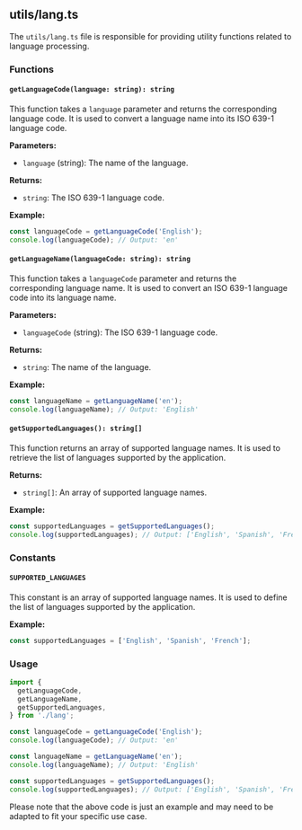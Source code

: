## utils/lang.ts

The `utils/lang.ts` file is responsible for providing utility functions related to language processing.

### Functions

#### `getLanguageCode(language: string): string`

This function takes a `language` parameter and returns the corresponding language code. It is used to convert a language name into its ISO 639-1 language code.

**Parameters:**

- `language` (string): The name of the language.

**Returns:**

- `string`: The ISO 639-1 language code.

**Example:**

```typescript
const languageCode = getLanguageCode('English');
console.log(languageCode); // Output: 'en'
```

#### `getLanguageName(languageCode: string): string`

This function takes a `languageCode` parameter and returns the corresponding language name. It is used to convert an ISO 639-1 language code into its language name.

**Parameters:**

- `languageCode` (string): The ISO 639-1 language code.

**Returns:**

- `string`: The name of the language.

**Example:**

```typescript
const languageName = getLanguageName('en');
console.log(languageName); // Output: 'English'
```

#### `getSupportedLanguages(): string[]`

This function returns an array of supported language names. It is used to retrieve the list of languages supported by the application.

**Returns:**

- `string[]`: An array of supported language names.

**Example:**

```typescript
const supportedLanguages = getSupportedLanguages();
console.log(supportedLanguages); // Output: ['English', 'Spanish', 'French']
```

### Constants

#### `SUPPORTED_LANGUAGES`

This constant is an array of supported language names. It is used to define the list of languages supported by the application.

**Example:**

```typescript
const supportedLanguages = ['English', 'Spanish', 'French'];
```

### Usage

```typescript
import {
  getLanguageCode,
  getLanguageName,
  getSupportedLanguages,
} from './lang';

const languageCode = getLanguageCode('English');
console.log(languageCode); // Output: 'en'

const languageName = getLanguageName('en');
console.log(languageName); // Output: 'English'

const supportedLanguages = getSupportedLanguages();
console.log(supportedLanguages); // Output: ['English', 'Spanish', 'French']
```

Please note that the above code is just an example and may need to be adapted to fit your specific use case.
